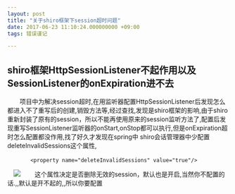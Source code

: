 ```yaml
---
layout: post
title: "关于shiro框架下session超时问题"
date: 2017-06-23 11:10:24.000000000 +09:00
tags: 错误谨记

---
```

## shiro框架HttpSessionListener不起作用以及SessionListener的onExpiration进不去
    
　　项目中为解决session超时,在用监听器配置HttpSessionListener后发现怎么都进入不了重写后的创建,销毁方法等,经过查找,发现是shiro框架的影响,由于shiro重新封装了原有的session，所以不能再使用原来的session监听方法了,配置后发现重写SessionListener监听器的onStart,onStop都可以执行,但是onExpiration超时怎么配置都没作用,找了好久才发现在spring中 shiro会话管理器中少配置 deleteInvalidSessions这个属性,
~~~
	　　<property name="deleteInvalidSessions" value="true"/>
~~~
　![](http://i.imgur.com/cI2xG12.png)
　　这个属性决定是否删除无效的session，默认也是开启,当然你不配置的话.,,默认是开不起的,,所以你要配置 